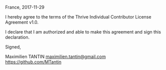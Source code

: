 France, 2017-11-29

I hereby agree to the terms of the Thrive Individual Contributor License
Agreement v1.0.

I declare that I am authorized and able to make this agreement and sign this
declaration.

Signed,

Maximilien TANTIN <maximilien.tantin@gmail.com> https://github.com/MTantin